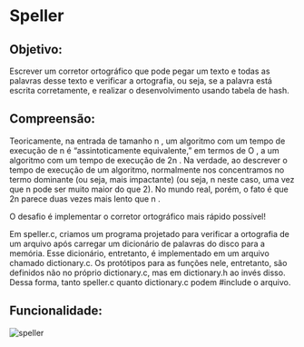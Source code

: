 # Speller

## Objetivo: 

Escrever um corretor ortográfico que pode pegar um texto e todas as palavras desse texto e verificar a ortografia, ou seja, se a palavra está escrita corretamente, e realizar o desenvolvimento usando tabela de hash.

## Compreensão:

Teoricamente, na entrada de tamanho n , um algoritmo com um tempo de execução de n é “assintoticamente equivalente,” em termos de O , a um algoritmo com um tempo de execução de 2n . Na verdade, ao descrever o tempo de execução de um algoritmo, normalmente nos concentramos no termo dominante (ou seja, mais impactante) (ou seja, n neste caso, uma vez que n pode ser muito maior do que 2). No mundo real, porém, o fato é que 2n parece duas vezes mais lento que n .

O desafio é implementar o corretor ortográfico mais rápido possível! 

Em speller.c, criamos um programa projetado para verificar a ortografia de um arquivo após carregar um dicionário de palavras do disco para a memória. Esse dicionário, entretanto, é implementado em um arquivo chamado dictionary.c. Os protótipos para as funções nele, entretanto, são definidos não no próprio dictionary.c, mas em dictionary.h ao invés disso. Dessa forma, tanto speller.c quanto dictionary.c podem #include o arquivo.

## Funcionalidade: 

![speller](https://user-images.githubusercontent.com/98659450/194643127-0f1a188f-de07-4a1e-b5e7-82b09925643e.gif)


